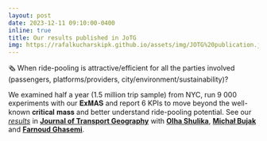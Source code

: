 ```yaml
---
layout: post
date: 2023-12-11 09:10:00-0400
inline: true
title: Our results published in JoTG
img: https://rafalkucharskipk.github.io/assets/img/JOTG%20publication.jpg
---
```


🗞 When ride-pooling is attractive/efficient for all the parties involved (passengers, platforms/providers, city/environment/sustainability)?

We examined half a year (1.5 million trip sample) from NYC, run 9 000 experiments with our 𝐄𝐱𝐌𝐀𝐒 and report 6 KPIs to move beyond the well-known 𝐜𝐫𝐢𝐭𝐢𝐜𝐚𝐥 𝐦𝐚𝐬𝐬 and better understand ride-pooling potential.
See our [_results_](https://rafalkucharskipk.github.io/assets/img/JOTG%20publication.jpg) in [**Journal of Transport Geography**](https://www.sciencedirect.com/science/article/pii/S0966692323002399?via%3Dihub) with [**Olha Shulika**](https://www.linkedin.com/in/olha-shulika/), [**Michał Bujak**](https://www.linkedin.com/in/michal-bujak-836602182/) and [**Farnoud Ghasemi**](https://www.linkedin.com/in/farnoud-ghasemi-ab9903178/).
